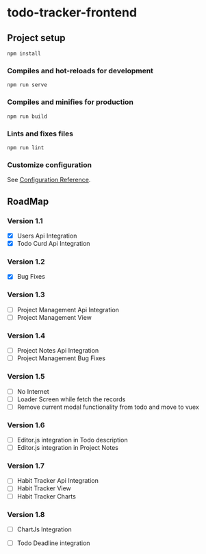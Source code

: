# todo-tracker-frontend

## Project setup
```
npm install
```

### Compiles and hot-reloads for development
```
npm run serve
```

### Compiles and minifies for production
```
npm run build
```

### Lints and fixes files
```
npm run lint
```

### Customize configuration
See [Configuration Reference](https://cli.vuejs.org/config/).



## RoadMap 

### Version 1.1
- [x] Users Api Integration 
- [x] Todo Curd Api Integration
### Version 1.2
- [x] Bug Fixes 
### Version 1.3
- [ ] Project Management Api Integration
- [ ] Project Management View
### Version 1.4
- [ ] Project Notes Api Integration
- [ ] Project Management Bug Fixes
### Version 1.5
- [ ] No Internet  
- [ ] Loader Screen while fetch the records
- [ ] Remove current modal functionality from todo and move to vuex
### Version 1.6
- [ ] Editor.js integration in Todo description 
- [ ] Editor.js integration in Project Notes
### Version 1.7
- [ ] Habit Tracker Api Integration
- [ ] Habit Tracker View 
- [ ] Habit Tracker Charts 
### Version 1.8
- [ ] ChartJs Integration 
- [ ] Todo Deadline integration 



